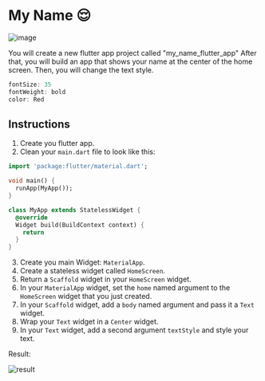 # My Name 😌

![image](https://user-images.githubusercontent.com/84308096/154476277-acb96259-79fd-4aa2-baa7-96df8d0b7e17.png)

You will create a new flutter app project called "my_name_flutter_app"
After that, you will build an app that shows your name at the center of the home screen.
Then, you will change the text style.

```dart
fontSize: 35
fontWeight: bold
color: Red
```

## Instructions

1. Create you flutter app.
2. Clean your `main.dart` file to look like this:

```dart
import 'package:flutter/material.dart';

void main() {
  runApp(MyApp());
}

class MyApp extends StatelessWidget {
  @override
  Widget build(BuildContext context) {
    return
  }
}
```

3. Create you main Widget: `MaterialApp`.
4. Create a stateless widget called `HomeScreen`.
5. Return a `Scaffold` widget in your `HomeScreen` widget.
6. In your `MaterialApp` widget, set the `home` named argument to the `HomeScreen` widget that you just created.
7. In your `Scaffold` widget, add a `body` named argument and pass it a `Text` widget.
8. Wrap your `Text` widget in a `Center` widget.
9. In your `Text` widget, add a second argument `textStyle` and style your text.

Result: 

![result](https://user-images.githubusercontent.com/84308096/154476341-9b56163a-c22a-4a11-af3c-a18bb77eb70e.png)
